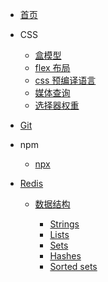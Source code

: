 - [首页](/)
- CSS

    - [盒模型](css/box-sizing.md)
    - [flex 布局](css/flex.md)
    - [css 预编译语言](css/css-precompile.md)
    - [媒体查询](css/media.md)
    - [选择器权重](css/选择器权重.md)
    
- [Git](Git/)

- npm
   
   - [npx](npm/npx.md)
   
- [Redis](Redis/)

    - [数据结构](Redis/数据结构/)
    
        - [Strings](Redis/数据结构/Strings.md)
        - [Lists](Redis/数据结构/Lists.md)
        - [Sets](Redis/数据结构/Sets.md)
        - [Hashes](Redis/数据结构/Hashes.md)
        - [Sorted sets](Redis/数据结构/Sorted%20sets.md)
